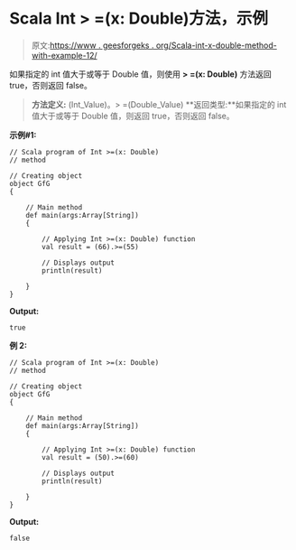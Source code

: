 # Scala Int > =(x: Double)方法，示例

> 原文:[https://www . geesforgeks . org/Scala-int-x-double-method-with-example-12/](https://www.geeksforgeeks.org/scala-int-x-double-method-with-example-12/)

如果指定的 int 值大于或等于 Double 值，则使用 **> =(x: Double)** 方法返回 true，否则返回 false。

> **方法定义:** (Int_Value)。> =(Double_Value)
> **返回类型:**如果指定的 int 值大于或等于 Double 值，则返回 true，否则返回 false。

**示例#1:**

```
// Scala program of Int >=(x: Double)
// method

// Creating object
object GfG
{ 

    // Main method
    def main(args:Array[String])
    {

        // Applying Int >=(x: Double) function
        val result = (66).>=(55)

        // Displays output
        println(result)

    }
} 
```

**Output:**

```
true

```

**例 2:**

```
// Scala program of Int >=(x: Double)
// method

// Creating object
object GfG
{ 

    // Main method
    def main(args:Array[String])
    {

        // Applying Int >=(x: Double) function
        val result = (50).>=(60)

        // Displays output
        println(result)

    }
} 
```

**Output:**

```
false

```